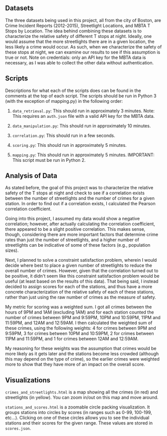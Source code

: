 ## Datasets
The three datasets being used in this project, all from the city of Boston, are Crime Incident Reports (2012-2015), Streetlight Locations, and MBTA T Stops by Location. The idea behind combining these datasets is to characterize the relative safety of different T stops at night. Ideally, one would assume that the more streetlights there are in a given location, the less likely a crime would occur. As such, when we characterize the safety of these stops at night, we can examine our results to see if this assumption is true or not. Note on credentials: only an API key for the MBTA data is necessary, as I was able to collect the other data without authentication.

## Scripts
Descriptions for what each of the scripts does can be found in the comments at the top of each script.
The scripts should be run in Python 3 (with the exception of mapping.py) in the following order:

1. `data_retrieval.py`: This should run in approximately 3 minutes. Note: This requires an `auth.json` file with a valid API key for the MBTA data.

2. `data_manipulation.py`: This should run in approximately 10 minutes.

3. `correlation.py`: This should run in a few seconds.

4. `scoring.py`: This should run in approximately 5 minutes.

5. `mapping.py`: This should run in approximately 5 minutes. IMPORTANT: This script must be run in Python 2.

## Analysis of Data
As stated before, the goal of this project was to characterize the relative safety of the T stops at night and check to see if a correlation exists between the number of streetlights and the number of crimes for a given station. In order to find out if a correlation exists, I calculated the Pearson correlation coefficient.

Going into this project, I assumed my data would show a negative correlation; however, after actually calculating the correlation coefficient, there appeared to be a slight positive correlation. This makes sense, though, considering there are more important factors that determine crime rates than just the number of streetlights, and a higher number of streetlights can be indicative of some of these factors (e.g., population sizes).

Next, I planned to solve a constraint satisfaction problem, wherein I would decide where best to place a given number of streetlights to reduce the overall number of crimes. However, given that the correlation turned out to be positive, it didn't seem like this constraint satisfaction problem would be useful (at least based on the results of this data). That being said, I instead decided to assign scores for each of the stations, and thus have a more concrete characterization of the relative safety of each of these stations, rather than just using the raw number of crimes as the measure of safety.

My metric for scoring was a weighted sum. I got all crimes between the hours of 9PM and 1AM (excluding 1AM) and for each station counted the number of crimes between 9PM and 9:59PM, 10PM and 10:59PM, 11PM and 11:59PM, and 12AM and 12:59AM. I then calculated the weighted sum of these crimes, using the following weights: 4 for crimes between 9PM and 9:59PM, 3 for crimes between 10PM and 10:59PM, 2 for crimes between 11PM and 11:59PM, and 1 for crimes between 12AM and 12:59AM.

My reasoning for these weights was the assumption that crimes would be more likely as it gets later and the stations become less crowded (although this may depend on the type of crime), so the earlier crimes were weighted more to show that they have more of an impact on the overall score.

## Visualizations
`crimes_and_streetlights.html` is a map showing all the crimes (in red) and streetlights (in yellow). You can zoom in/out on this map and move around.

`stations_and_scores.html` is a zoomable circle packing visualization. It groups stations into circles by scores (in ranges such as 0-99, 100-199, etc...). Clicking on one of these circles allows you to see the individual stations and their scores for the given range. These values are stored in `scores.json`.
